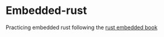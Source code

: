 # Embedded-rust

Practicing embedded rust following the [rust embedded book](https://docs.rust-embedded.org/discovery/)
